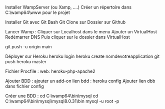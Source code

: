 Installer WampServer (ou Xamp, ....)
Créer un répertoire dans C:\wamp64\www pour le projet

Installer Git avec Git Bash
Git Clone sur Dossier sur Github

Lancer Wamp : Cliquer sur Localhost dans le menu
Ajouter un VirtualHost
Redémarrer DNS
Puis cliquer sur le dossier dans VirtualHost

git push -u origin main

Déployer sur Heroku
heroku login
heroku create nomdevotreapplication
git push heroku master

Fichier Procfile : 
web: heroku-php-apache2

Ajouter BDD : 
ajouter un add-on
lien bdd : heroku config
Ajouter lien dbb dans fichier config

Créer une BDD : 
cd C:\wamp64\bin\mysql
cd C:\wamp64\bin\mysql\mysql8.0.31\bin
mysql -u root -p